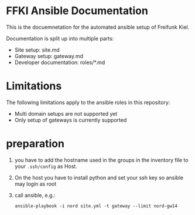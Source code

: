 FFKI Ansible Documentation
==========================

This is the docuemnetation for the automated ansible setup of Freifunk Kiel.

Documentation is split up into multiple parts:
 - Site setup: site.md
 - Gateway setup: gateway.md
 - Developer documentation: roles/*.md

# Limitations

The following limitations apply to the ansible roles in this repository:
 - Multi domain setups are not supported yet
 - Only setup of gateways is currently supported

# preparation

1. you have to add the hostname used in the groups in the inventory file to your `.ssh/config` as Host.
2. On the host you have to install python and set your ssh key so ansible may login as root
3. call ansible, e.g.:

       ansible-playbook -i nord site.yml -t gateway --limit nord-gw14
